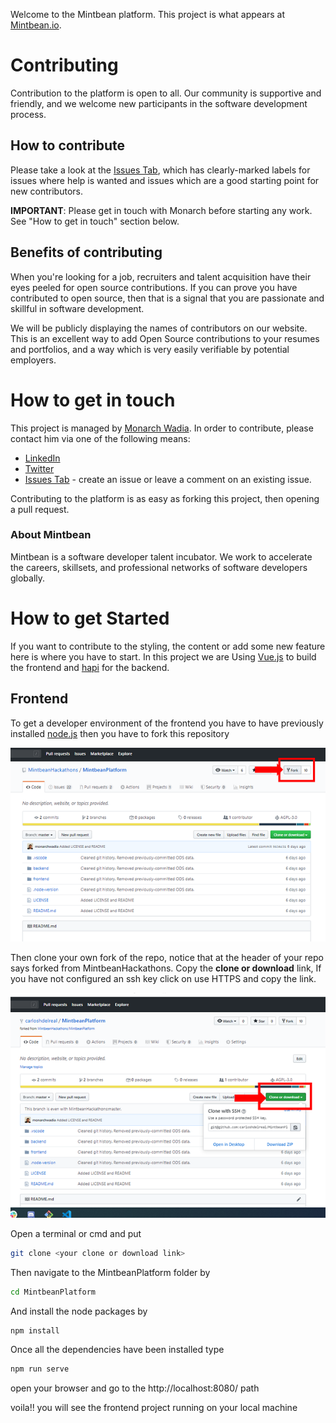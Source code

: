 Welcome to the Mintbean platform. This project is what appears at [Mintbean.io](https://mintbean.io).

# Contributing

Contribution to the platform is open to all. Our community is supportive and friendly, and we welcome new participants in the software development process.

## How to contribute

Please take a look at the [Issues Tab](https://github.com/MintbeanHackathons/MintbeanPlatform/issues), which has clearly-marked labels for issues where help is wanted and issues which are a good starting point for new contributors. 

**IMPORTANT**: Please get in touch with Monarch before starting any work. See "How to get in touch" section below.

## Benefits of contributing

When you're looking for a job, recruiters and talent acquisition have their eyes peeled for open source contributions. If you can prove you have contributed to open source, then that is a signal that you are passionate and skillful in software development.

We will be publicly displaying the names of contributors on our website. This is an excellent way to add Open Source contributions to your resumes and portfolios, and a way which is very easily verifiable by potential employers.

# How to get in touch

This project is managed by [Monarch Wadia](https://github.com/monarchwadia). In order to contribute, please contact him via one of the following means:

* [LinkedIn](https://linkedin.com/in/monarchwadia)
* [Twitter](https://twitter.com/monarchwadia)
* [Issues Tab](https://github.com/MintbeanHackathons/MintbeanPlatform/issues) - create an issue or leave a comment on an existing issue.

Contributing to the platform is as easy as forking this project, then opening a pull request.

### About Mintbean

Mintbean is a software developer talent incubator. We work to accelerate the careers, skillsets, and professional networks of software developers globally.

# How to get Started

If you want to contribute to the styling, the content or add some new feature here is where you have to start. In this project we are Using [Vue.js](https://vuejs.org/) to build the frontend and [hapi](https://hapi.dev/) for the backend.

## Frontend

To get a developer environment of the frontend you have to have previously installed [node.js](https://nodejs.org/) then you have to fork this repository 

![Fork this repo](assets/fork-repo.png)

Then clone your own fork of the repo, notice that at the header of your repo says forked from MintbeanHackathons. Copy the **clone or download** link, If you have not configured an ssh key click on use HTTPS and copy the link.

![Clone your repo](assets/clone-your-repo.png)

Open a terminal or cmd and put 

```bash
git clone <your clone or download link>

```

Then navigate to the MintbeanPlatform folder by

```bash
cd MintbeanPlatform
```

And install the node packages by

```bash
npm install
```

Once all the dependencies have been installed type

```bash
npm run serve
```

open your browser and go to the http://localhost:8080/ path

voila!! you will see the frontend project running on your local machine